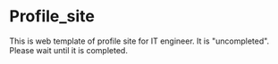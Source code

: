 # Profile_site
This is web template of profile site for IT engineer.
It is "uncompleted". Please wait until it is completed.
